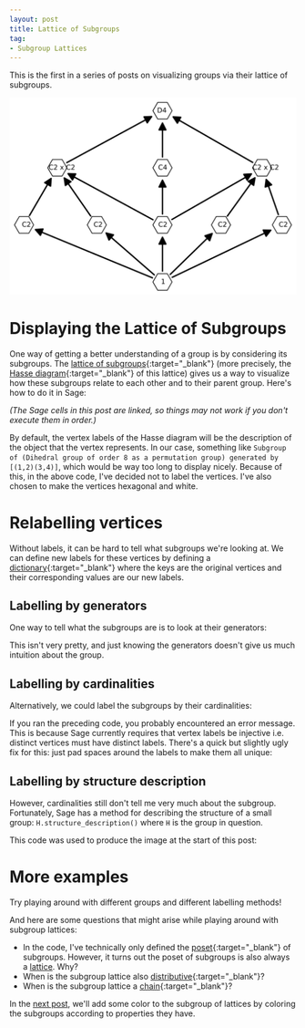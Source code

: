 ```yaml
---
layout: post
title: Lattice of Subgroups
tag: 
- Subgroup Lattices
---
```


This is the first in a series of posts on visualizing groups via their lattice of subgroups.

![Lattice of the dihedral group $D_4$](/images/D4LatticeWhite_2.svg "Lattice of the dihedral group $D_4$.")

<!--more-->

# Displaying the Lattice of Subgroups

One way of getting a better understanding of a group is by considering its subgroups. The [lattice of subgroups](http://en.wikipedia.org/wiki/Lattice_of_subgroups){:target="_blank"} (more precisely, the [Hasse diagram](http://en.wikipedia.org/wiki/Hasse_diagram){:target="_blank"} of this lattice) gives us a way to visualize how these subgroups relate to each other and to their parent group. Here's how to do it in Sage:

*(The Sage cells in this post are linked, so things may not work if you don't execute them in order.)*

<div class="linked">
  <script type="text/x-sage">
# Define group and generate list of subgroups of the group
G = DihedralGroup(4)
subgroups = G.subgroups()

# Define f(h,k) = True iff h is a subgroup of k
f = lambda h,k: h.is_subgroup(k)

# Define and display the poset
P = Poset((subgroups, f))
P.plot(label_elements=False, vertex_shape= 'H', vertex_size = 800, vertex_colors = 'white')
  </script>
</div>

By default, the vertex labels of the Hasse diagram will be the description of the object that the vertex represents. In our case, something like `Subgroup of (Dihedral group of order 8 as a permutation group) generated by [(1,2)(3,4)]`, which would be way too long to display nicely. Because of this, in the above code, I've decided not to label the vertices. I've also chosen to make the vertices hexagonal and white.

# Relabelling vertices
Without labels, it can be hard to tell what subgroups we're looking at. We can define new labels for these vertices by defining a [dictionary](https://docs.python.org/2/tutorial/datastructures.html#dictionaries){:target="_blank"} where the keys are the original vertices and their corresponding values are our new labels.

## Labelling by generators
One way to tell what the subgroups are is to look at their generators:

<div class="linked">
  <script type="text/x-sage">
# Label by generators
label = {x : str(x.gens())[1:-1] for x in subgroups}

# Display the poset with new labels
P.plot(element_labels = label, vertex_shape= 'H', vertex_size = 800, vertex_colors = 'white')
  </script>
</div>

This isn't very pretty, and just knowing the generators doesn't give us much intuition about the group.

## Labelling by cardinalities
Alternatively, we could label the subgroups by their cardinalities:

<div class="linked">
  <script type="text/x-sage">
# Label by size
label = {x : str(len(x)) for x in subgroups}
P.plot(element_labels = label, vertex_shape= 'H', vertex_size = 800, vertex_colors = 'white')
  </script>
</div>

If you ran the preceding code, you probably encountered an error message. This is because Sage currently requires that vertex labels be injective i.e. distinct vertices must have distinct labels. There's a quick but slightly ugly fix for this: just pad spaces around the labels to make them all unique:

<div class = "linked">
  <script type="text/x-sage">
# Label by size
label = {subgroups[i] : " "*floor(i/2) + str(len(subgroups[i])) + " "*i for i in range(len(subgroups))}
P.plot(element_labels = label, vertex_shape= 'H', vertex_size = 800, vertex_colors = 'white')
  </script>
</div>

## Labelling by structure description
However, cardinalities still don't tell me very much about the subgroup. Fortunately, Sage has a method for describing the structure of a small group: `H.structure_description()` where `H` is the group in question.

This code was used to produce the image at the start of this post:

<div class="linked">
  <script type="text/x-sage">
# Define group and list of subgroups
G = DihedralGroup(4)
subgroups = G.subgroups()

# Label using structure_description()
label = {subgroups[i]: " "*floor(i/2) + subgroups[i].structure_description()  + " "*i for i in range(len(subgroups))}

# Display poset
G_Poset = Poset((subgroups,lambda h,k: h.is_subgroup(k)))
G_Poset.plot(vertex_colors = "white", element_labels = label, vertex_size= 800, vertex_shape='H', layout='acyclic').show()
  </script>
</div>

# More examples
Try playing around with different groups and different labelling methods!

<div class="auto">
  <script type="text/x-sage">
# Some small groups
KQ   = [KleinFourGroup(), QuaternionGroup()]
Symm = [SymmetricGroup(N) for N in [1,2,3]]
Alte = [AlternatingGroup(N) for N in [3,4]]
Cycl = [CyclicPermutationGroup(N) for N in [8,12,30,60]]
Dicy = [DiCyclicGroup(N) for N in [3,4,5]]
Dihe = [DihedralGroup(N) for N in [4,5,6,7,8]]

group_list = KQ + Symm + Alte + Cycl + Dicy + Dihe

@interact
def subgroup_lattices(Group = selector(values = group_list, buttons=False),
                      Label = selector(values =['None','Generators', 'Cardinality','Structure Description'], default='Structure Description', buttons=False)):
    # Define group and list of subgroups
    G = Group
    subgroups = G.subgroups()
    
    # Define labels
    label_elements = True
    if Label == 'None':
        label_elements = False
        element_labels = None
    elif Label == 'Generators':        
        element_labels = {x : str(x.gens())[1:-1] for x in subgroups}
    elif Label == 'Cardinality':
        element_labels = {subgroups[i] : " "*floor(i/2) + str(len(subgroups[i])) + " "*i for i in range(len(subgroups))}
    elif Label == 'Structure Description':
        element_labels = {subgroups[i]: " "*floor(i/2) + subgroups[i].structure_description()  + " "*i for i in range(len(subgroups))}
    
    # Define and display poset
    P = Poset((subgroups, lambda h,k: h.is_subgroup(k) ))
    P.plot(label_elements=label_elements, element_labels = element_labels, vertex_shape= 'H', vertex_size = 800, vertex_colors = 'white').show()    
  </script>
</div>

And here are some questions that might arise while playing around with subgroup lattices:

- In the code, I've technically only defined the [poset](http://en.wikipedia.org/wiki/Partially_ordered_set){:target="_blank"} of subgroups. However, it turns out the poset of subgroups is also always a  [lattice](http://en.wikipedia.org/wiki/Lattice_%28order%29). Why?
- When is the subgroup lattice also [distributive](http://en.wikipedia.org/wiki/Distributive_lattice){:target="_blank"}?
- When is the subgroup lattice a [chain](http://en.wikipedia.org/wiki/Total_order){:target="_blank"}?

In the [next post](http://sheaves.github.io/Subgroup-Lattice-Color-Vertices/), we'll add some color to the subgroup of lattices by coloring the subgroups according to properties they have.
